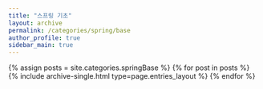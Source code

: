 ```yaml
---
title: "스프링 기초"
layout: archive
permalink: /categories/spring/base
author_profile: true
sidebar_main: true
---
```


{% assign posts = site.categories.springBase %}
{% for post in posts %} {% include archive-single.html type=page.entries_layout %}
{% endfor %}
